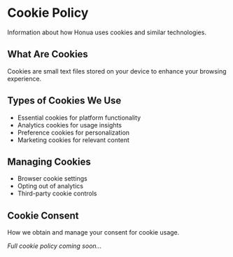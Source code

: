 # Cookie Policy

Information about how Honua uses cookies and similar technologies.

## What Are Cookies

Cookies are small text files stored on your device to enhance your browsing experience.

## Types of Cookies We Use

- Essential cookies for platform functionality
- Analytics cookies for usage insights
- Preference cookies for personalization
- Marketing cookies for relevant content

## Managing Cookies

- Browser cookie settings
- Opting out of analytics
- Third-party cookie controls

## Cookie Consent

How we obtain and manage your consent for cookie usage.

*Full cookie policy coming soon...*
